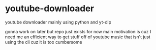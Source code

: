 # youtube-downloader
youtube downloader mainly using python and yt-dlp

gonna work on later but repo just exists for now
main motivation is cuz I need me an efficient way to get stuff off of youtube music that isn't just using the cli cuz it is too cumbersome
